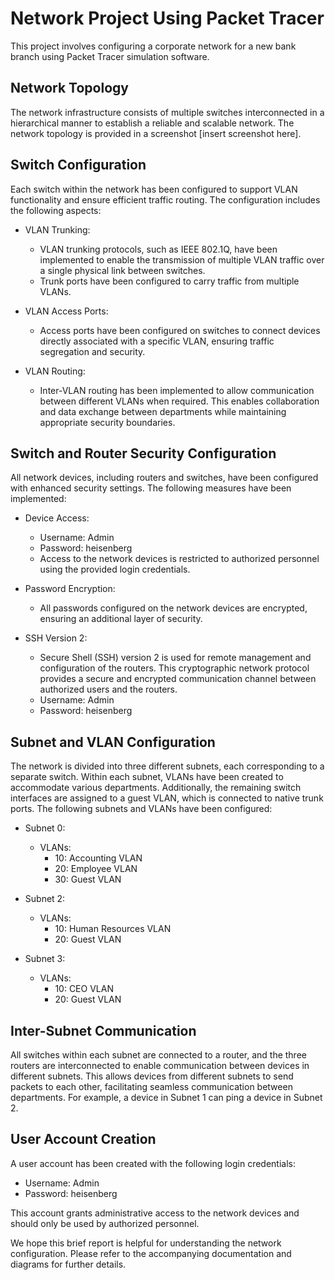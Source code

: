# Network Project Using Packet Tracer

This project involves configuring a corporate network for a new bank branch using Packet Tracer simulation software.

## Network Topology

The network infrastructure consists of multiple switches interconnected in a hierarchical manner to establish a reliable and scalable network. The network topology is provided in a screenshot [insert screenshot here].

## Switch Configuration

Each switch within the network has been configured to support VLAN functionality and ensure efficient traffic routing. The configuration includes the following aspects:

- VLAN Trunking:
  - VLAN trunking protocols, such as IEEE 802.1Q, have been implemented to enable the transmission of multiple VLAN traffic over a single physical link between switches.
  - Trunk ports have been configured to carry traffic from multiple VLANs.

- VLAN Access Ports:
  - Access ports have been configured on switches to connect devices directly associated with a specific VLAN, ensuring traffic segregation and security.

- VLAN Routing:
  - Inter-VLAN routing has been implemented to allow communication between different VLANs when required. This enables collaboration and data exchange between departments while maintaining appropriate security boundaries.

## Switch and Router Security Configuration

All network devices, including routers and switches, have been configured with enhanced security settings. The following measures have been implemented:

- Device Access:
  - Username: Admin
  - Password: heisenberg
  - Access to the network devices is restricted to authorized personnel using the provided login credentials.

- Password Encryption:
  - All passwords configured on the network devices are encrypted, ensuring an additional layer of security.

- SSH Version 2:
  - Secure Shell (SSH) version 2 is used for remote management and configuration of the routers. This cryptographic network protocol provides a secure and encrypted communication channel between authorized users and the routers.
  - Username: Admin
  - Password: heisenberg

## Subnet and VLAN Configuration

The network is divided into three different subnets, each corresponding to a separate switch. Within each subnet, VLANs have been created to accommodate various departments. Additionally, the remaining switch interfaces are assigned to a guest VLAN, which is connected to native trunk ports. The following subnets and VLANs have been configured:

- Subnet 0:
  - VLANs:
    - 10: Accounting VLAN
    - 20: Employee VLAN
    - 30: Guest VLAN

- Subnet 2:
  - VLANs:
    - 10: Human Resources VLAN
    - 20: Guest VLAN

- Subnet 3:
  - VLANs:
    - 10: CEO VLAN
    - 20: Guest VLAN

## Inter-Subnet Communication

All switches within each subnet are connected to a router, and the three routers are interconnected to enable communication between devices in different subnets. This allows devices from different subnets to send packets to each other, facilitating seamless communication between departments. For example, a device in Subnet 1 can ping a device in Subnet 2.

## User Account Creation

A user account has been created with the following login credentials:

- Username: Admin
- Password: heisenberg

This account grants administrative access to the network devices and should only be used by authorized personnel.

We hope this brief report is helpful for understanding the network configuration. Please refer to the accompanying documentation and diagrams for further details.
